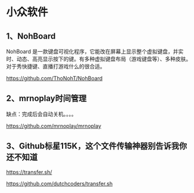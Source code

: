 # 小众软件

## 1、NohBoard
NohBoard 是一款键盘可视化程序，它能改在屏幕上显示整个虚拟键盘，并实时、动态、高亮显示按下的键。有多种虚拟键盘布局（游戏键盘等）、多种皮肤。
对于秀快捷键、直播打游戏什么的很合适。

https://github.com/ThoNohT/NohBoard

## 2、mrnoplay时间管理
缺点：完成后会自动关机。。。。

https://github.com/mrnoplay/mrnoplay

## 3、Github标星115K，这个文件传输神器别告诉我你还不知道
https://transfer.sh/

https://github.com/dutchcoders/transfer.sh














